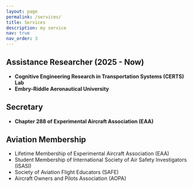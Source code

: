 ```yaml
---
layout: page
permalink: /services/
title: Services
description: my service
nav: true
nav_order: 3
---
```


## Assistance Researcher (2025 - Now)

- **Cognitive Engineering Research in Transportation Systems (CERTS) Lab**
- **Embry-Riddle Aeronautical University**

## Secretary

- **Chapter 288 of Experimental Aircraft Association (EAA)**

## Aviation Membership

- Lifetime Membership of Experimental Aircraft Association (EAA)
- Student Membership of International Society of Air Safety Investigators (ISASI)
- Society of Aviation Flight Educators (SAFE)
- Aircraft Owners and Pilots Association (AOPA)
